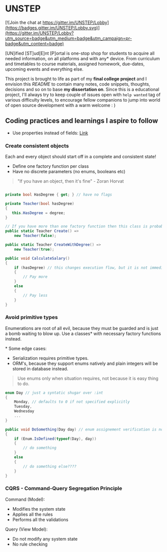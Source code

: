 # UNSTEP

[![Join the chat at https://gitter.im/UNSTEP/Lobby](https://badges.gitter.im/UNSTEP/Lobby.svg)](https://gitter.im/UNSTEP/Lobby?utm_source=badge&utm_medium=badge&utm_campaign=pr-badge&utm_content=badge)  

[UN]ified [ST]ud[E]nt [P]ortal is one-stop shop for students to acquire all needed information, on all platforms and with any* device. From curriculum and timetables to course materials, assigned homework, due-dates, upcoming events and everything else.  

This project is brought to life as part of my **final college project** and I envision this _README_ to contain many notes, code snippets, thoughts, decisions and so on to base **my dissertation on**. Since this is a educational project, I'll always try to keep couple of issues open with `help wanted` tag of  various difficulty levels, to encourage fellow companions to jump into world of open source development with a warm welcome : )  

## Coding practices and learnings I aspire to follow
- Use properties instead of fields: [Link][properties-vs-public-variables] 

### Create consistent objects 
Each and every object should start off in a complete and consistent state! 
- Define one factory function per class  
- Have no discrete parameters (no enums, booleans etc)

> "If you have an object, then it's fine" - Zoran Horvat
```csharp

private bool HasDegree { get; } // have no flags

private Teacher(bool hasDegree) 
{
   this.HasDegree = degree;
}

// If you have more than one factory function then this class is probably doing too much
public static Teacher Create() =>
    new Teacher(false);

public static Teacher CreateWithDegree() =>
    new Teacher(true);

public void CalculateSalary() 
{
    if (hasDegree) // this changes execution flow, but it is not immediately clear for the caller
    {
        // Pay more
    }
    else 
    {
        // Pay less
    }
}
```

### Avoid primitive types
Enumerations are root of all evil, because they must be guarded and is just a bomb waiting to blow up. Use a classes* with necessary factory functions instead.

\* Some edge cases: 
* Serialization requires primitive types. 
* ORM's, because they support enums natively and plain integers will be stored in database instead.

> Use enums only when situation requires, not because it is easy thing to do. 

```csharp
enum Day // just a syntatic shugar over :int
{
    Monday, // defaults to 0 if not specified explicitly
    Tuesday,
    Wednesday
    ...
}

public void DoSomething(Day day) // enum assignement verification is not done
{
    if (Enum.IsDefined(typeof(Day), day))
    {
        // do something
    }
    else 
    {
        // do something else????
    }
}
```

### CQRS - Command-Query Segregation Principle
Command (Model):  
   * Modifies the system state
   * Applies all the rules
   * Performs all the validations

Query (View Model):
   * Do not modify any system state
   * No rule checking 

<!-- All referenced links  -->
[properties-vs-public-variables]: https://blog.codinghorror.com/properties-vs-public-variables/